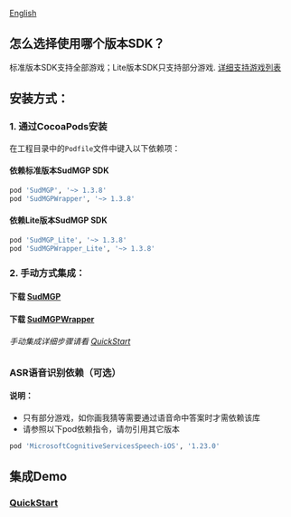 [English](README_en.md)
## 怎么选择使用哪个版本SDK？
标准版本SDK支持全部游戏；Lite版本SDK只支持部分游戏. [详细支持游戏列表](https://docs.sud.tech/zh-CN/app/Client/StartUp.html)
## 安装方式：

### 1. 通过CocoaPods安装

在工程目录中的`Podfile`文件中键入以下依赖项：
#### 依赖标准版本SudMGP SDK
```ruby
pod 'SudMGP', '~> 1.3.8'
pod 'SudMGPWrapper', '~> 1.3.8'
```
#### 依赖Lite版本SudMGP SDK
```ruby
pod 'SudMGP_Lite', '~> 1.3.8'
pod 'SudMGPWrapper_Lite', '~> 1.3.8'
```
### 2. 手动方式集成：
#### 下载 [SudMGP](https://github.com/SudTechnology/sud-mgp-ios/releases)
#### 下载 [SudMGPWrapper](https://github.com/SudTechnology/SudMGPWrapper)
###### 手动集成详细步骤请看 [QuickStart](https://github.com/SudTechnology/hello-sud-plus-ios/blob/master/project/Example/QuickStart/README.md)

### ASR语音识别依赖（可选）
#### 说明：
- 只有部分游戏，如你画我猜等需要通过语音命中答案时才需依赖该库
- 请参照以下pod依赖指令，请勿引用其它版本
```ruby
pod 'MicrosoftCognitiveServicesSpeech-iOS', '1.23.0'
```

## 集成Demo
### [QuickStart](https://github.com/SudTechnology/hello-sud-plus-ios/blob/master/project/Example/QuickStart/README.md)
